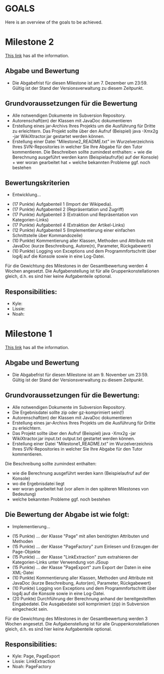 GOALS
=====

Here is an overview of the goals to be achieved.


Milestone 2
===========
[This link](https://olat.server.uni-frankfurt.de/olat/auth/RepositoryEntry/3936681984/CourseNode/94335371315499?1) has all the information.

Abgabe und Bewertung
--------------------

* Die Abgabefrist für diesen Milestone ist am 7. Dezember um 23:59. Gültig ist der Stand der Versionsverwaltung zu diesem Zeitpunkt.

Grundvoraussetzungen für die Bewertung
--------------------------------------

* Alle notwendigen Dokumente im Subversion Repository.
* Autorenschaft(en) der Klassen mit JavaDoc dokumentieren
* Erstellung eines jar-Archivs Ihres Projekts um die Ausführung für Dritte zu erleichtern. Das Projekt sollte über den Aufruf (Beispiel) java -Xmx2g -jar WikiXtractor.jar <Parameter> gestartet werden können.
* Erstellung einer Datei "Milestone2_README.txt" im Wurzelverzeichnis Ihres SVN-Repositories in welcher Sie Ihre Abgabe für den Tutor kommentieren. Die Beschreiben sollte zumindest enthalten:
        + wie die Berechnung ausgeführt werden kann (Beispielaufruf(e) auf der Konsole)
        + wer woran gearbeitet hat
        + welche bekannten Probleme ggf. noch bestehen


Bewertungskriterien
-------------------

* Entwicklung...
+ (17 Punkte) Aufgabenteil 1 (Import der Wikipedia).
+ (17 Punkte) Aufgabenteil 2 (Repräsentation und Zugriff)
+ (17 Punkte) Aufgabenteil 3 (Extraktion und Repräsentation von Kategorien-Links)
+ (17 Punkte) Aufgabenteil 4 (Extraktion der Artikel-Links)
+ (12 Punkte) Aufgabenteil 5 (Implementierung einer einfachen Schnittstelle über Kommandozeile)
+ (10 Punkte) Kommentierung aller Klassen, Methoden und Attribute mit JavaDoc (kurze Beschreibung, Autore(n), Parameter, Rückgabewert)
+ (10 Punkte) Logging von Exceptions und dem Programmfortschritt über log4j auf die Konsole sowie in eine Log-Datei.

Für die Gewichtung des Milestones in der Gesamtbewertung werden 4 Wochen angesetzt. Die Aufgabenstellung ist für alle Gruppenkonstellationen gleich, d.h. es sind hier keine Aufgabenteile optional.

Responsibilities:
-----------------

* Kyle: 
* Lissie: 
* Noah: 




Milestone 1
===========
[This link](https://olat.server.uni-frankfurt.de/olat/auth/RepositoryEntry/3936681984/CourseNode/94313253446608?2) has all the information.


Abgabe und Bewertung
--------------------

* Die Abgabefrist für diesen Milestone ist am 9. November um 23:59. Gültig ist der Stand der Versionsverwaltung zu diesem Zeitpunkt.

Grundvoraussetzungen für die Bewertung:
---------------------------------------

* Alle notwendigen Dokumente im Subversion Repository. 
* Die Ergebnisdatei sollte zip oder gz-komprimiert sein(!)
* Autorenschaft(en) der Klassen mit JavaDoc dokumentieren
* Erstellung eines jar-Archivs Ihres Projekts um die Ausführung für Dritte zu erleichtern. 
* Das Projekt sollte über den Aufruf (Beispiel) java -Xmx2g -jar WikiXtractor.jar input.txt output.txt gestartet werden können.
* Erstellung einer Datei "Milestone1_README.txt" im Wurzelverzeichnis Ihres SVN-Repositories in welcher Sie Ihre Abgabe für den Tutor kommentieren. 

Die Beschreibung sollte zumindest enthalten:

* wie die Berechnung ausgeführt werden kann (Beispielaufruf auf der Konsole)
* wo die Ergebnisdatei liegt
* wer woran gearbeitet hat (vor allem in den späteren Milestones von Bedeutung)
* welche bekannten Probleme ggf. noch bestehen


Die Bewertung der Abgabe ist wie folgt:
---------------------------------------

* Implementierung...
+ (15 Punkte) ... der Klasse "Page" mit allen benötigten Attributen und Methoden
+ (15 Punkte) ... der Klasse "PageFactory" zum Einlesen und Erzeugen der Page-Objekte
+ (15 Punkte) ... der Klasse "LinkExtraction" zum extrahieren der Kategorien-Links unter Verwendung von JSoup
+ (15 Punkte) ... der Klasse "PageExport" zum Export der Daten in eine XML-Datei
+ (10 Punkte) Kommentierung aller Klassen, Methoden und Attribute mit JavaDoc (kurze Beschreibung, Autor(en), Parameter, Rückgabewert)
+ (10 Punkte) Logging von Exceptions und dem Programmfortschritt über log4j auf die Konsole sowie in eine Log-Datei.
+ (20 Punkte) Durchführung der Berechnung anhand der bereitgestellten Eingabedatei. Die Ausgabedatei soll komprimiert (zip) in Subversion eingecheckt sein.

Für die Gewichtung des Milestones in der Gesamtbewertung werden 3 Wochen angesetzt. 
Die Aufgabenstellung ist für alle Gruppenkonstellationen gleich, d.h. es sind hier keine Aufgabenteile optional.

Responsibilities:
-----------------

* Kyle: Page, PageExport
* Lissie: LinkExtraction
* Noah: PageFactory